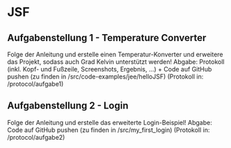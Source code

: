 # JSF

## Aufgabenstellung 1 - Temperature Converter
Folge der Anleitung und erstelle einen Temperatur-Konverter und erweitere das Projekt, sodass auch Grad Kelvin unterstützt werden!
Abgabe: Protokoll (inkl. Kopf- und Fußzeile, Screenshots, Ergebnis, ...) + Code auf GitHub pushen
(zu finden in /src/code-examples/jee/helloJSF)
(Protokoll in: /protocol/aufgabe1)

## Aufgabenstellung 2 - Login
Folge der Anleitung und erstelle das erweiterte Login-Beispiel!
Abgabe: Code auf GitHub pushen
(zu finden in /src/my_first_login)
(Protokoll in: /protocol/aufgabe2)